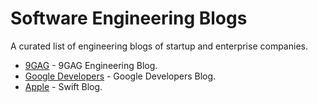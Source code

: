 # Software Engineering Blogs
A curated list of engineering blogs of startup and enterprise companies.

* [9GAG](https://engineering.9gag.com/) - 9GAG Engineering Blog.
* [Google Developers](https://developers.googleblog.com/) - Google Developers Blog.
* [Apple](https://developer.apple.com/swift/blog/) - Swift Blog.
